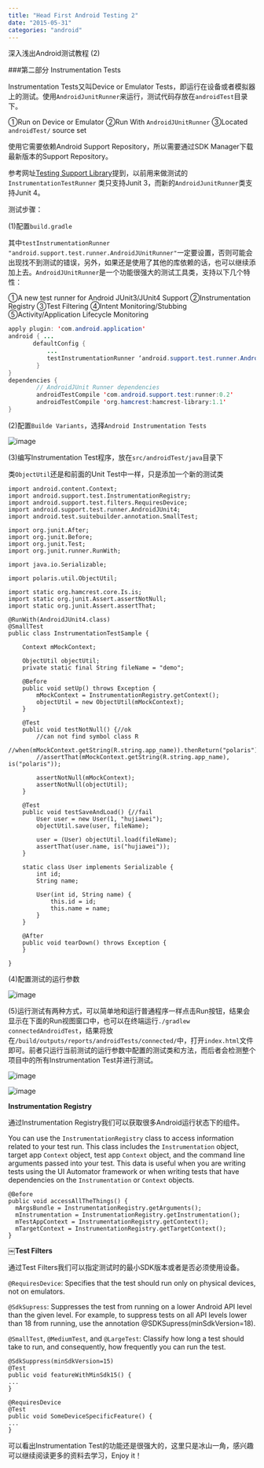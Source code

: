 ```yaml
---
title: "Head First Android Testing 2"
date: "2015-05-31"
categories: "android"
---
```

深入浅出Android测试教程 (2) <!--more-->

###第二部分 Instrumentation Tests

Instrumentation Tests又叫Device or Emulator Tests，即运行在设备或者模拟器上的测试。使用`AndroidJunitRunner`来运行，测试代码存放在`androidTest`目录下。

①Run on Device or Emulator
②Run With `AndroidJUnitRunner`
③Located `androidTest/` source set

使用它需要依赖Android Support Repository，所以需要通过SDK Manager下载最新版本的Support Repository。

参考网址[Testing Support Library](http://developer.android.com/tools/testing-support-library/index.html)提到，以前用来做测试的`InstrumentationTestRunner` 类只支持Junit 3，而新的`AndroidJunitRunner`类支持Junit 4。

测试步骤：

(1)配置`build.gradle`

其中`testInstrumentationRunner "android.support.test.runner.AndroidJUnitRunner"`一定要设置，否则可能会出现找不到测试的错误，另外，如果还是使用了其他的库依赖的话，也可以继续添加上去。`AndroidJUnitRunner`是一个功能很强大的测试工具类，支持以下几个特性：

①A new test runner for Android JUnit3/JUnit4 Support
②Instrumentation Registry
③Test Filtering
④Intent Monitoring/Stubbing
⑤Activity/Application Lifecycle Monitoring


```java
apply plugin: 'com.android.application'
android { ...
       defaultConfig {
           ...
           testInstrumentationRunner ‘android.support.test.runner.AndroidJUnitRunner’
        }
}
dependencies {
        // AndroidJUnit Runner dependencies
        androidTestCompile 'com.android.support.test:runner:0.2'
        androidTestCompile 'org.hamcrest:hamcrest-library:1.1'
}
```

(2)配置`Builde Variants`，选择`Android Instrumentation Tests`

![image](/images/instrumentationtest_buildvariants.png)

(3)编写Instrumentation Test程序，放在`src/androidTest/java`目录下

类`ObjectUtil`还是和前面的Unit Test中一样，只是添加一个新的测试类

```
import android.content.Context;
import android.support.test.InstrumentationRegistry;
import android.support.test.filters.RequiresDevice;
import android.support.test.runner.AndroidJUnit4;
import android.test.suitebuilder.annotation.SmallTest;

import org.junit.After;
import org.junit.Before;
import org.junit.Test;
import org.junit.runner.RunWith;

import java.io.Serializable;

import polaris.util.ObjectUtil;

import static org.hamcrest.core.Is.is;
import static org.junit.Assert.assertNotNull;
import static org.junit.Assert.assertThat;

@RunWith(AndroidJUnit4.class)
@SmallTest
public class InstrumentationTestSample {

    Context mMockContext;

    ObjectUtil objectUtil;
    private static final String fileName = "demo";

    @Before
    public void setUp() throws Exception {
        mMockContext = InstrumentationRegistry.getContext();
        objectUtil = new ObjectUtil(mMockContext);
    }

    @Test
    public void testNotNull() {//ok
        //can not find symbol class R
        //when(mMockContext.getString(R.string.app_name)).thenReturn("polaris");
        //assertThat(mMockContext.getString(R.string.app_name), is("polaris"));

        assertNotNull(mMockContext);
        assertNotNull(objectUtil);
    }

    @Test
    public void testSaveAndLoad() {//fail
        User user = new User(1, "hujiawei");
        objectUtil.save(user, fileName);

        user = (User) objectUtil.load(fileName);
        assertThat(user.name, is("hujiawei"));
    }

    static class User implements Serializable {
        int id;
        String name;

        User(int id, String name) {
            this.id = id;
            this.name = name;
        }
    }

    @After
    public void tearDown() throws Exception {
    }

}
```

(4)配置测试的运行参数

![image](/images/instrumentation_configuration.png)

(5)运行测试有两种方式，可以简单地和运行普通程序一样点击Run按钮，结果会显示在下面的Run视图窗口中，也可以在终端运行`./gradlew connectedAndroidTest`，结果将放在`/build/outputs/reports/androidTests/connected/`中，打开`index.html`文件即可。前者只运行当前测试的运行参数中配置的测试类和方法，而后者会检测整个项目中的所有Instrumentation Test并进行测试。

![image](/images/instrumentation_run.png)

![image](/images/instrumentation_html.png)


**Instrumentation Registry**

通过Instrumentation Registry我们可以获取很多Android运行状态下的组件。

You can use the `InstrumentationRegistry` class to access information related to your test run. This class includes the `Instrumentation` object, target app `Context` object, test app `Context` object, and the command line arguments passed into your test. This data is useful when you are writing tests using the UI Automator framework or when writing tests that have dependencies on the `Instrumentation` or `Context` objects.

```
@Before
public void accessAllTheThings() {
  mArgsBundle = InstrumentationRegistry.getArguments();
  mInstrumentation = InstrumentationRegistry.getInstrumentation();
  mTestAppContext = InstrumentationRegistry.getContext();
  mTargetContext = InstrumentationRegistry.getTargetContext();
}
```

**￼Test Filters**

通过Test Filters我们可以指定测试时的最小SDK版本或者是否必须使用设备。

`@RequiresDevice`: Specifies that the test should run only on physical devices, not on emulators.

`@SdkSupress`: Suppresses the test from running on a lower Android API level than the given level. For example, to suppress tests on all API levels lower than 18 from running, use the annotation @SDKSupress(minSdkVersion=18).

`@SmallTest`, `@MediumTest`, and `@LargeTest`: Classify how long a test should take to run, and consequently, how frequently you can run the test.

```
@SdkSuppress(minSdkVersion=15)
@Test
public void featureWithMinSdk15() {
...
}

@RequiresDevice
@Test
public void SomeDeviceSpecificFeature() {
...
}
```

可以看出Instrumentation Test的功能还是很强大的，这里只是冰山一角，感兴趣可以继续阅读更多的资料去学习，Enjoy it！
